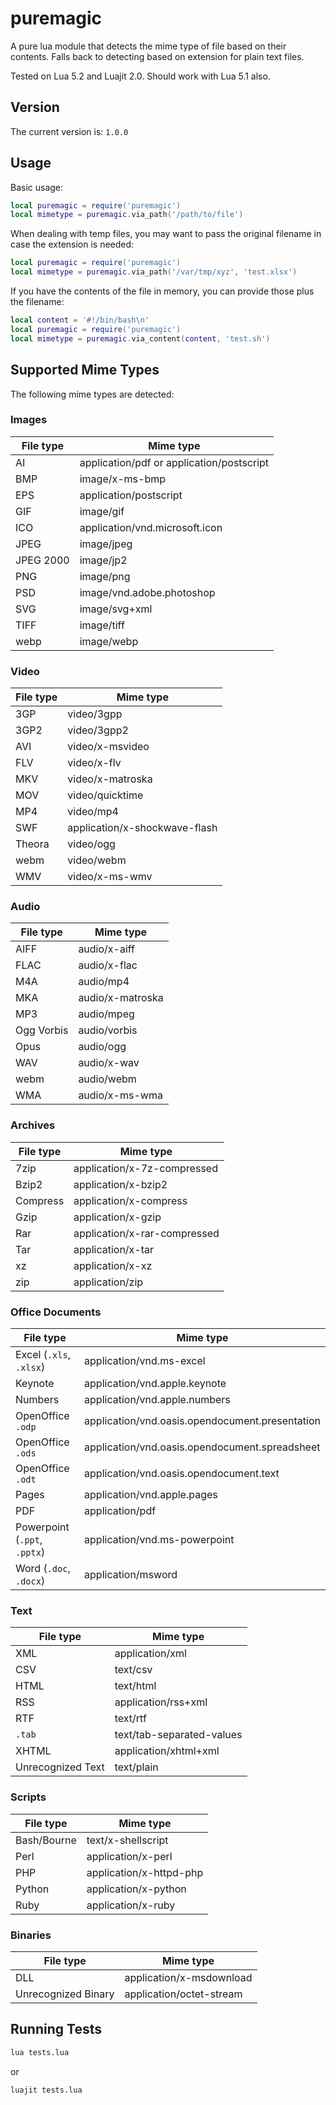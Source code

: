 # puremagic

A pure lua module that detects the mime type of file based on their contents. Falls back to detecting based on extension for plain text files.

Tested on Lua 5.2 and Luajit 2.0. Should work with Lua 5.1 also.


## Version

The current version is: `1.0.0`


## Usage

Basic usage:

```lua
local puremagic = require('puremagic')
local mimetype = puremagic.via_path('/path/to/file')
```

When dealing with temp files, you may want to pass the original filename in case the extension is needed:

```lua
local puremagic = require('puremagic')
local mimetype = puremagic.via_path('/var/tmp/xyz', 'test.xlsx')
```

If you have the contents of the file in memory, you can provide those plus the filename:

```lua
local content = '#!/bin/bash\n'
local puremagic = require('puremagic')
local mimetype = puremagic.via_content(content, 'test.sh')
```


## Supported Mime Types

The following mime types are detected:

### Images

File type                     | Mime type
------------------------------|-------------------------------------------------
AI                            | application/pdf or application/postscript
BMP                           | image/x-ms-bmp
EPS                           | application/postscript
GIF                           | image/gif
ICO                           | application/vnd.microsoft.icon
JPEG                          | image/jpeg
JPEG 2000                     | image/jp2
PNG                           | image/png
PSD                           | image/vnd.adobe.photoshop
SVG                           | image/svg+xml
TIFF                          | image/tiff
webp                          | image/webp

### Video

File type                     | Mime type
------------------------------|-------------------------------------------------
3GP                           | video/3gpp
3GP2                          | video/3gpp2
AVI                           | video/x-msvideo
FLV                           | video/x-flv
MKV                           | video/x-matroska
MOV                           | video/quicktime
MP4                           | video/mp4
SWF                           | application/x-shockwave-flash
Theora                        | video/ogg
webm                          | video/webm
WMV                           | video/x-ms-wmv

### Audio

File type                     | Mime type
------------------------------|-------------------------------------------------
AIFF                          | audio/x-aiff
FLAC                          | audio/x-flac
M4A                           | audio/mp4
MKA                           | audio/x-matroska
MP3                           | audio/mpeg
Ogg Vorbis                    | audio/vorbis
Opus                          | audio/ogg
WAV                           | audio/x-wav
webm                          | audio/webm
WMA                           | audio/x-ms-wma

### Archives

File type                     | Mime type
------------------------------|-------------------------------------------------
7zip                          | application/x-7z-compressed
Bzip2                         | application/x-bzip2
Compress                      | application/x-compress
Gzip                          | application/x-gzip
Rar                           | application/x-rar-compressed
Tar                           | application/x-tar
xz                            | application/x-xz 
zip                           | application/zip

### Office Documents

File type                     | Mime type
------------------------------|-------------------------------------------------
Excel (`.xls`, `.xlsx`)       | application/vnd.ms-excel
Keynote                       | application/vnd.apple.keynote
Numbers                       | application/vnd.apple.numbers
OpenOffice `.odp`             | application/vnd.oasis.opendocument.presentation
OpenOffice `.ods`             | application/vnd.oasis.opendocument.spreadsheet
OpenOffice `.odt`             | application/vnd.oasis.opendocument.text
Pages                         | application/vnd.apple.pages
PDF                           | application/pdf
Powerpoint (`.ppt`, `.pptx`)  | application/vnd.ms-powerpoint
Word (`.doc`, `.docx`)        | application/msword

### Text

File type                     | Mime type
------------------------------|-------------------------------------------------
XML                           | application/xml
CSV                           | text/csv
HTML                          | text/html
RSS                           | application/rss+xml
RTF                           | text/rtf
`.tab`                        | text/tab-separated-values
XHTML                         | application/xhtml+xml
Unrecognized Text             | text/plain

### Scripts

File type                     | Mime type
------------------------------|-------------------------------------------------
Bash/Bourne                   | text/x-shellscript
Perl                          | application/x-perl
PHP                           | application/x-httpd-php
Python                        | application/x-python
Ruby                          | application/x-ruby

### Binaries

File type                     | Mime type
------------------------------|-------------------------------------------------
DLL                           | application/x-msdownload
Unrecognized Binary           | application/octet-stream


## Running Tests

```bash
lua tests.lua
```

or

```bash
luajit tests.lua
```
